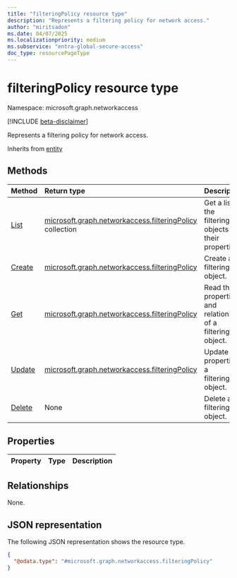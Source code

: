 ```yaml
---
title: "filteringPolicy resource type"
description: "Represents a filtering policy for network access."
author: "miritsadon"
ms.date: 04/07/2025
ms.localizationpriority: medium
ms.subservice: "entra-global-secure-access"
doc_type: resourcePageType
---
```


# filteringPolicy resource type

Namespace: microsoft.graph.networkaccess

[!INCLUDE [beta-disclaimer](../../includes/beta-disclaimer.md)]

Represents a filtering policy for network access.

Inherits from [entity](../resources/entity.md)

## Methods
|Method|Return type|Description|
|:---|:---|:---|
|[List](../api/networkaccess-alert-list-policy.md)|[microsoft.graph.networkaccess.filteringPolicy](../resources/networkaccess-filteringpolicy.md) collection|Get a list of the filteringPolicy objects and their properties.|
|[Create](../api/networkaccess-alert-post-policy.md)|[microsoft.graph.networkaccess.filteringPolicy](../resources/networkaccess-filteringpolicy.md)|Create a new filteringPolicy object.|
|[Get](../api/networkaccess-filteringpolicy-get.md)|[microsoft.graph.networkaccess.filteringPolicy](../resources/networkaccess-filteringpolicy.md)|Read the properties and relationships of a filteringPolicy object.|
|[Update](../api/networkaccess-filteringpolicy-update.md)|[microsoft.graph.networkaccess.filteringPolicy](../resources/networkaccess-filteringpolicy.md)|Update the properties of a filteringPolicy object.|
|[Delete](../api/networkaccess-alert-delete-policy.md)|None|Delete a filteringPolicy object.|

## Properties
|Property|Type|Description|
|:---|:---|:---|
<!-- No properties defined in stub or CSDL. -->

## Relationships
None.

## JSON representation
The following JSON representation shows the resource type.
<!-- {
  "blockType": "resource",
  "keyProperty": "id",
  "@odata.type": "microsoft.graph.networkaccess.filteringPolicy",
  "openType": false
}
-->
``` json
{
  "@odata.type": "#microsoft.graph.networkaccess.filteringPolicy"
}
```
